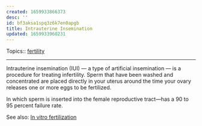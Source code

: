 ```yaml
---
created: 1659933866373
desc: ''
id: bf3aksa1spq3z6k7en0apgb
title: Intrauterine Insemination
updated: 1659933960231
---
```

   
Topics::  [fertility](../topics/fertility.md)   
   
   
---   
Intrauterine insemination (IUI) — a type of artificial insemination — is a procedure for treating infertility. Sperm that have been washed and concentrated are placed directly in your uterus around the time your ovary releases one or more eggs to be fertilized.   
   
In which sperm is inserted into the female reproductive tract—has a 90 to 95 percent failure rate.   
   
See also: [In vitro fertilization](../archive/In%20vitro%20fertilization.md)